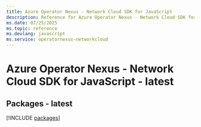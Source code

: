 ```yaml
---
title: Azure Operator Nexus - Network Cloud SDK for JavaScript
description: Reference for Azure Operator Nexus - Network Cloud SDK for JavaScript
ms.date: 07/25/2025
ms.topic: reference
ms.devlang: javascript
ms.service: operatornexus-networkcloud
---
```

# Azure Operator Nexus - Network Cloud SDK for JavaScript - latest
## Packages - latest
[!INCLUDE [packages](operator-nexus---network-cloud-index.md)]